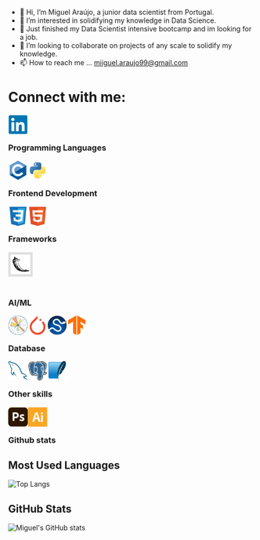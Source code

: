- 👋 Hi, I’m Miguel Araújo, a junior data scientist from Portugal.
- 👀 I’m interested in solidifying my knowledge in Data Science.
- 🌱 Just finished my Data Scientist intensive bootcamp and im looking for a job.
- 💞️ I’m looking to collaborate on projects of any scale to solidify my knowledge.
- 📫 How to reach me ... miiguel.araujo99@gmail.com

<!---
MrAraujo99/MrAraujo99 is a ✨ special ✨ repository because its `README.md` (this file) appears on your GitHub profile.
You can click the Preview link to take a look at your changes.
--->
# Connect with me:
[<img align="left" alt="LinkedIn" width="40px" src="https://raw.githubusercontent.com/devicons/devicon/master/icons/linkedin/linkedin-original.svg" />](https://www.linkedin.com/in/mrara%C3%BAjo/)

<br />
<br />


### Programming Languages
<img align="left" alt="C" width="40px" src="https://raw.githubusercontent.com/devicons/devicon/master/icons/c/c-original.svg" />
<img align="left" alt="Python" width="40px" src="https://raw.githubusercontent.com/devicons/devicon/master/icons/python/python-original.svg" />
<br />
<br />

### Frontend Development
<img align="left" alt="CSS3" width="40px" src="https://raw.githubusercontent.com/devicons/devicon/master/icons/css3/css3-original.svg" />
<img align="left" alt="HTML5" width="40px" src="https://raw.githubusercontent.com/devicons/devicon/master/icons/html5/html5-original.svg" />

<br />
<br />

### Frameworks
<div style="background-color:#e0e0e0; padding: 5px; display: inline-block;">
  <img align="left" alt="Flask" width="40px" src="https://raw.githubusercontent.com/devicons/devicon/master/icons/flask/flask-original.svg" />
</div>


<br />
<br />

### AI/ML
<img align="left" alt="Matplotlib" width="40px" src="https://raw.githubusercontent.com/devicons/devicon/master/icons/matplotlib/matplotlib-original.svg" />
<img align="left" alt="PyTorch" width="40px" src="https://raw.githubusercontent.com/devicons/devicon/master/icons/pytorch/pytorch-original.svg" />
<img align="left" alt="SciPy" width="40px" src="https://raw.githubusercontent.com/devicons/devicon/master/icons/scipy/scipy-original.svg" />
<img align="left" alt="TensorFlow" width="40px" src="https://raw.githubusercontent.com/devicons/devicon/master/icons/tensorflow/tensorflow-original.svg" />
<br />
<br />

### Database
<img align="left" alt="MySQL" width="40px" src="https://raw.githubusercontent.com/devicons/devicon/master/icons/mysql/mysql-original.svg" />
<img align="left" alt="PostgreSQL" width="40px" src="https://raw.githubusercontent.com/devicons/devicon/master/icons/postgresql/postgresql-original.svg" />
<img align="left" alt="SQLite" width="40px" src="https://raw.githubusercontent.com/devicons/devicon/master/icons/sqlite/sqlite-original.svg" />
<br />
<br />

### Other skills
<img align="left" alt="Photoshop" width="40px" src="https://raw.githubusercontent.com/devicons/devicon/master/icons/photoshop/photoshop-plain.svg" style="filter: hue-rotate(190deg);" />
<img align="left" alt="Illustrator" width="40px" src="https://raw.githubusercontent.com/devicons/devicon/master/icons/illustrator/illustrator-plain.svg" />
<br />
<br />


### Github stats

## Most Used Languages
![Top Langs](https://github-readme-stats.vercel.app/api/top-langs/?username=MrAraujo99&layout=compact&theme=radical)

## GitHub Stats
![Miguel's GitHub stats](https://github-readme-stats.vercel.app/api?username=MrAraujo99&show_icons=true&theme=radical)






